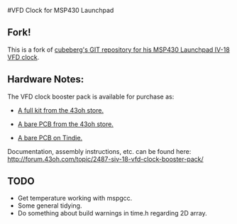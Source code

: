 #VFD Clock for MSP430 Launchpad

## Fork!
This is a fork of [cubeberg's GIT repository for his MSP430 Launchpad IV-18
VFD clock](https://github.com/cubeberg/Clock).

## Hardware Notes:
The VFD clock booster pack is available for purchase as:
* [A full kit from the 43oh store.](
   http://store.43oh.com/index.php?route=product/product&manufacturer_id=12&product_id=95)

* [A bare PCB from the 43oh store.](
   http://store.43oh.com/index.php?route=product/product&manufacturer_id=12&product_id=101)

* [A bare PCB on Tindie.](
   https://www.tindie.com/products/cubeberg/iv-18-vfd-clock-bare-pcb-launchpad-booster/)

Documentation, assembly instructions, etc. can be found here:
http://forum.43oh.com/topic/2487-siv-18-vfd-clock-booster-pack/

## TODO
* Get temperature working with mspgcc.
* Some general tidying.
* Do something about build warnings in time.h regarding 2D array.

